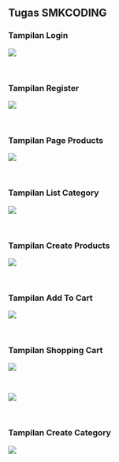 ## Tugas SMKCODING

### Tampilan Login

<p><img src="https://github.com/raaffiy/CodeMart/blob/main/gambar/login.png?raw=true"/></p> <br>

### Tampilan Register

<p><img src="https://github.com/raaffiy/CodeMart/blob/main/gambar/register.png?raw=true"/></p> <br>

### Tampilan Page Products

<p><img src="https://github.com/raaffiy/CodeMart/blob/main/gambar/home_login.png?raw=true"/></p> <br>

### Tampilan List Category

<p><img src="https://github.com/raaffiy/CodeMart/blob/main/gambar/gambar2_new.png?raw=true"/></p> <br>

### Tampilan Create Products

<p><img src="https://github.com/raaffiy/CodeMart/blob/main/gambar/gambar7.png?raw=true"/></p> <br>

### Tampilan Add To Cart

<p><img src="https://github.com/raaffiy/CodeMart/blob/main/gambar/gambar3.png?raw=true"/></p> <br>

### Tampilan Shopping Cart

<p><img src="https://github.com/raaffiy/CodeMart/blob/main/gambar/gambar4.png?raw=true"/></p> <br>
<p><img src="https://github.com/raaffiy/CodeMart/blob/main/gambar/gambar5.png?raw=true"/></p> <br>

### Tampilan Create Category

<p><img src="https://github.com/raaffiy/CodeMart/blob/main/gambar/gambar6.png?raw=true"/></p> <br>

<br>
